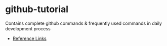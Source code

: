 # github-tutorial
Contains complete github commands &amp; frequently used commands in daily development process
- [Reference Links](https://github.com/pravn27/github-tutorial/blob/master/reference-links.md)
